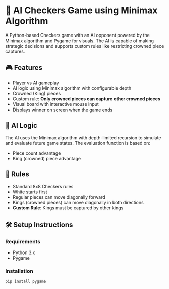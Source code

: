 # 🧠 AI Checkers Game using Minimax Algorithm

A Python-based Checkers game with an AI opponent powered by the Minimax algorithm and Pygame for visuals. The AI is capable of making strategic decisions and supports custom rules like restricting crowned piece captures.

## 🎮 Features

- Player vs AI gameplay
- AI logic using Minimax algorithm with configurable depth
- Crowned (King) pieces
- Custom rule: **Only crowned pieces can capture other crowned pieces**
- Visual board with interactive mouse input
- Displays winner on screen when the game ends


## 🧠 AI Logic

The AI uses the Minimax algorithm with depth-limited recursion to simulate and evaluate future game states. The evaluation function is based on:
- Piece count advantage
- King (crowned) piece advantage

## 🧾 Rules

- Standard 8x8 Checkers rules
- White starts first
- Regular pieces can move diagonally forward
- Kings (crowned pieces) can move diagonally in both directions
- **Custom Rule**: Kings must be captured by other kings

## 🛠️ Setup Instructions

### Requirements

- Python 3.x
- Pygame

### Installation

```bash
pip install pygame
